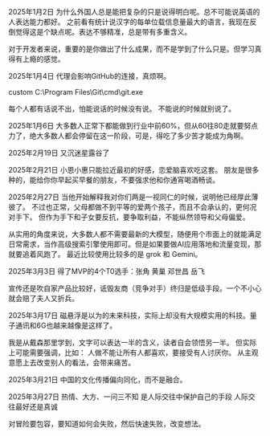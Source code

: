 2025年1月2日
为什么外国人总是能把复杂的只是说得明白呢。总不可能说英语的人表达能力都好。
之前看有统计说汉字的每单位载信息量最大的语言，我现在反倒觉得这是个缺点呢。表达不够精准，总是带有多重含义。

对于开发者来说，重要的是你做出了什么成果，而不是学到了什么只是。但学习真得有上瘾的感觉。

2025年1月4日
代理会影响GitHub的连接，真烦啊。

custom   C:\Program Files\Git\cmd\git.exe

每个人都有话说不出，怕能说话的时候没有说。
不能说的时候就别说了。

2025年1月6日
大多数人正常下都能做到行业中前60%，但从60往80走就要努点力了，绝大多数人都会停留在这一阶段，可是，得吃了多少苦才能成为角啊。

2025年2月19日
又沉迷星露谷了 

2025年2月21日
小恩小惠只能拉近最初的好感，恋爱脑喜欢吃这套。
朋友是很多种的，能给你你早起买早餐的朋友，不要强求他和你通宵喝酒畅谈。

2025年2月27日
当他开始解释我对你们两是一视同仁的时候，说明他已经厚此薄彼了。
不过也正常，父母都做不到平等的爱两个孩子，而且不会承认的，更何况对手下。
但作为手下和子女要反抗，要争取利益，不能纵然领导和父母偏爱。

从实用的角度来说，大多数人都不需要最新的大模型，随便用个市面上的就能满足日常需求，当作高级搜索引擎使用即可。但是如果要做AI应用落地和流量变现，那就要追着风跑了。
最近比较使用比较多的是 grok 和 Gemini。

2025年3月3日
得了MVP的4个T0选手：张角 黄巢 邓世昌 岳飞

宣传还是吹自家产品比较好，诋毁友商（竞争对手）终归是低级手段。一个不小心就会赔了夫人又折兵。

2025年3月17日
磁悬浮是以为的未来科技，实际上却没有大规模实用的科技。量子通讯和6G也越来越像是这样了。

我是从戴森那里学到，文字可以表达一半的含义，读者自会领悟另一半。
但实际上可能需要强调，比如： 人做不能让所有人都喜欢，要接受有人讨厌你。
从主观意愿上去改变别人的看法，会带来痛苦。

2025年3月21日
中国的文化传播偏向同化，而不是融合。

2025年3月27日
热情、大方、一问三不知 是人际交往中保护自己的手段
人际交往最好还是真诚

对冒险要包容，要知道如何会失败，然后快速失败，改变想法。